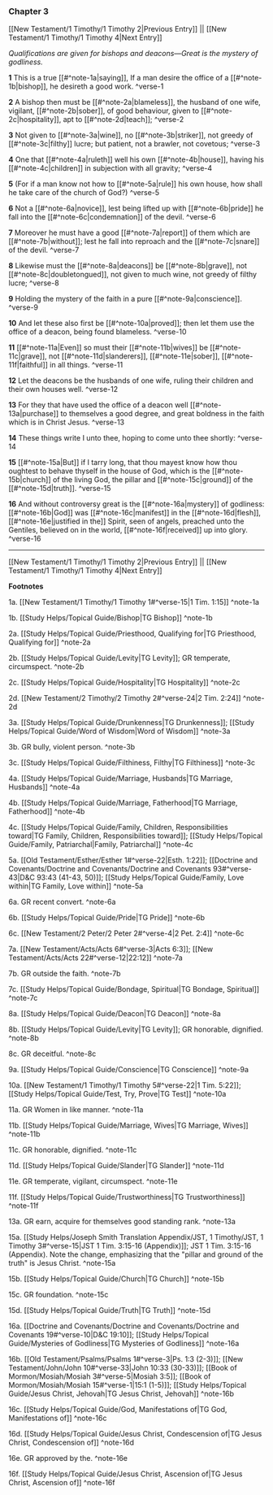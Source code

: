 ### Chapter 3

[[New Testament/1 Timothy/1 Timothy 2|Previous Entry]]  ||  [[New Testament/1 Timothy/1 Timothy 4|Next Entry]]

*Qualifications are given for bishops and deacons—Great is the mystery of godliness.*

**1**  This is a true [[#^note-1a|saying]], If a man desire the office of a [[#^note-1b|bishop]], he desireth a good work. ^verse-1

**2**  A bishop then must be [[#^note-2a|blameless]], the husband of one wife, vigilant, [[#^note-2b|sober]], of good behaviour, given to [[#^note-2c|hospitality]], apt to [[#^note-2d|teach]]; ^verse-2

**3**  Not given to [[#^note-3a|wine]], no [[#^note-3b|striker]], not greedy of [[#^note-3c|filthy]] lucre; but patient, not a brawler, not covetous; ^verse-3

**4**  One that [[#^note-4a|ruleth]] well his own [[#^note-4b|house]], having his [[#^note-4c|children]] in subjection with all gravity; ^verse-4

**5**  (For if a man know not how to [[#^note-5a|rule]] his own house, how shall he take care of the church of God?) ^verse-5

**6**  Not a [[#^note-6a|novice]], lest being lifted up with [[#^note-6b|pride]] he fall into the [[#^note-6c|condemnation]] of the devil. ^verse-6

**7**  Moreover he must have a good [[#^note-7a|report]] of them which are [[#^note-7b|without]]; lest he fall into reproach and the [[#^note-7c|snare]] of the devil. ^verse-7

**8**  Likewise must the [[#^note-8a|deacons]] be [[#^note-8b|grave]], not [[#^note-8c|doubletongued]], not given to much wine, not greedy of filthy lucre; ^verse-8

**9**  Holding the mystery of the faith in a pure [[#^note-9a|conscience]]. ^verse-9

**10**  And let these also first be [[#^note-10a|proved]]; then let them use the office of a deacon, being found blameless. ^verse-10

**11**  [[#^note-11a|Even]] so must their [[#^note-11b|wives]] be [[#^note-11c|grave]], not [[#^note-11d|slanderers]], [[#^note-11e|sober]], [[#^note-11f|faithful]] in all things. ^verse-11

**12**  Let the deacons be the husbands of one wife, ruling their children and their own houses well. ^verse-12

**13**  For they that have used the office of a deacon well [[#^note-13a|purchase]] to themselves a good degree, and great boldness in the faith which is in Christ Jesus. ^verse-13

**14**  These things write I unto thee, hoping to come unto thee shortly: ^verse-14

**15**  [[#^note-15a|But]] if I tarry long, that thou mayest know how thou oughtest to behave thyself in the house of God, which is the [[#^note-15b|church]] of the living God, the pillar and [[#^note-15c|ground]] of the [[#^note-15d|truth]]. ^verse-15

**16**  And without controversy great is the [[#^note-16a|mystery]] of godliness: [[#^note-16b|God]] was [[#^note-16c|manifest]] in the [[#^note-16d|flesh]], [[#^note-16e|justified in the]] Spirit, seen of angels, preached unto the Gentiles, believed on in the world, [[#^note-16f|received]] up into glory. ^verse-16


---
[[New Testament/1 Timothy/1 Timothy 2|Previous Entry]]  ||  [[New Testament/1 Timothy/1 Timothy 4|Next Entry]]


**Footnotes**


1a. [[New Testament/1 Timothy/1 Timothy 1#^verse-15|1 Tim. 1:15]] ^note-1a

1b. [[Study Helps/Topical Guide/Bishop|TG Bishop]] ^note-1b

2a. [[Study Helps/Topical Guide/Priesthood, Qualifying for|TG Priesthood, Qualifying for]] ^note-2a

2b. [[Study Helps/Topical Guide/Levity|TG Levity]]; GR temperate, circumspect.  ^note-2b

2c. [[Study Helps/Topical Guide/Hospitality|TG Hospitality]] ^note-2c

2d. [[New Testament/2 Timothy/2 Timothy 2#^verse-24|2 Tim. 2:24]] ^note-2d

3a. [[Study Helps/Topical Guide/Drunkenness|TG Drunkenness]]; [[Study Helps/Topical Guide/Word of Wisdom|Word of Wisdom]] ^note-3a

3b. GR bully, violent person. ^note-3b

3c. [[Study Helps/Topical Guide/Filthiness, Filthy|TG Filthiness]] ^note-3c

4a. [[Study Helps/Topical Guide/Marriage, Husbands|TG Marriage, Husbands]] ^note-4a

4b. [[Study Helps/Topical Guide/Marriage, Fatherhood|TG Marriage, Fatherhood]] ^note-4b

4c. [[Study Helps/Topical Guide/Family, Children, Responsibilities toward|TG Family, Children, Responsibilities toward]]; [[Study Helps/Topical Guide/Family, Patriarchal|Family, Patriarchal]] ^note-4c

5a. [[Old Testament/Esther/Esther 1#^verse-22|Esth. 1:22]]; [[Doctrine and Covenants/Doctrine and Covenants/Doctrine and Covenants 93#^verse-43|D&C 93:43 (41-43, 50)]]; [[Study Helps/Topical Guide/Family, Love within|TG Family, Love within]] ^note-5a

6a. GR recent convert. ^note-6a

6b. [[Study Helps/Topical Guide/Pride|TG Pride]] ^note-6b

6c. [[New Testament/2 Peter/2 Peter 2#^verse-4|2 Pet. 2:4]] ^note-6c

7a. [[New Testament/Acts/Acts 6#^verse-3|Acts 6:3]]; [[New Testament/Acts/Acts 22#^verse-12|22:12]] ^note-7a

7b. GR outside the faith. ^note-7b

7c. [[Study Helps/Topical Guide/Bondage, Spiritual|TG Bondage, Spiritual]] ^note-7c

8a. [[Study Helps/Topical Guide/Deacon|TG Deacon]] ^note-8a

8b. [[Study Helps/Topical Guide/Levity|TG Levity]]; GR honorable, dignified.  ^note-8b

8c. GR deceitful. ^note-8c

9a. [[Study Helps/Topical Guide/Conscience|TG Conscience]] ^note-9a

10a. [[New Testament/1 Timothy/1 Timothy 5#^verse-22|1 Tim. 5:22]]; [[Study Helps/Topical Guide/Test, Try, Prove|TG Test]] ^note-10a

11a. GR Women in like manner. ^note-11a

11b. [[Study Helps/Topical Guide/Marriage, Wives|TG Marriage, Wives]] ^note-11b

11c. GR honorable, dignified. ^note-11c

11d. [[Study Helps/Topical Guide/Slander|TG Slander]] ^note-11d

11e. GR temperate, vigilant, circumspect. ^note-11e

11f. [[Study Helps/Topical Guide/Trustworthiness|TG Trustworthiness]] ^note-11f

13a. GR earn, acquire for themselves good standing rank. ^note-13a

15a. [[Study Helps/Joseph Smith Translation Appendix/JST, 1 Timothy/JST, 1 Timothy 3#^verse-15|JST 1 Tim. 3:15-16 (Appendix)]]; JST 1 Tim. 3:15-16 (Appendix). Note the change, emphasizing that the "pillar and ground of the truth" is Jesus Christ. ^note-15a

15b. [[Study Helps/Topical Guide/Church|TG Church]] ^note-15b

15c. GR foundation. ^note-15c

15d. [[Study Helps/Topical Guide/Truth|TG Truth]] ^note-15d

16a. [[Doctrine and Covenants/Doctrine and Covenants/Doctrine and Covenants 19#^verse-10|D&C 19:10]]; [[Study Helps/Topical Guide/Mysteries of Godliness|TG Mysteries of Godliness]] ^note-16a

16b. [[Old Testament/Psalms/Psalms 1#^verse-3|Ps. 1:3 (2-3)]]; [[New Testament/John/John 10#^verse-33|John 10:33 (30-33)]]; [[Book of Mormon/Mosiah/Mosiah 3#^verse-5|Mosiah 3:5]]; [[Book of Mormon/Mosiah/Mosiah 15#^verse-1|15:1 (1-5)]]; [[Study Helps/Topical Guide/Jesus Christ, Jehovah|TG Jesus Christ, Jehovah]] ^note-16b

16c. [[Study Helps/Topical Guide/God, Manifestations of|TG God, Manifestations of]] ^note-16c

16d. [[Study Helps/Topical Guide/Jesus Christ, Condescension of|TG Jesus Christ, Condescension of]] ^note-16d

16e. GR approved by the. ^note-16e

16f. [[Study Helps/Topical Guide/Jesus Christ, Ascension of|TG Jesus Christ, Ascension of]] ^note-16f